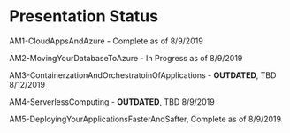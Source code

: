 # Presentation Status

AM1-CloudAppsAndAzure - Complete as of 8/9/2019

AM2-MovingYourDatabaseToAzure - In Progress as of 8/9/2019

AM3-ContainerzationAndOrchestratoinOfApplications - **OUTDATED**, TBD 8/12/2019

AM4-ServerlessComputing - **OUTDATED**,  TBD 8/9/2019

AM5-DeployingYourApplicationsFasterAndSafter, Complete as of 8/9/2019

